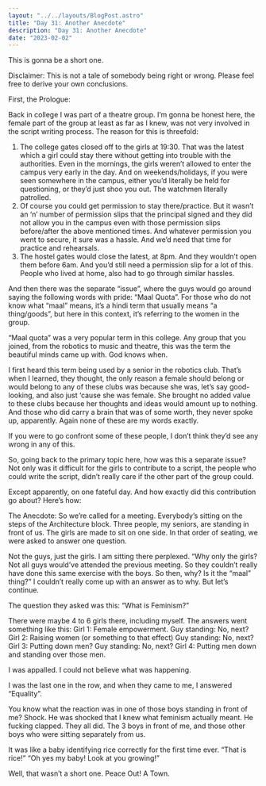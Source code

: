 ```yaml
---
layout: "../../layouts/BlogPost.astro"
title: "Day 31: Another Anecdote"
description: "Day 31: Another Anecdote"
date: "2023-02-02"
---
```


This is gonna be a short one.


Disclaimer: 
This is not a tale of somebody being right or wrong. Please feel free to derive your own conclusions. 




First, the Prologue:


Back in college I was part of a theatre group. I’m gonna be honest here, the female part of the group at least as far as I knew, was not very involved in the script writing process. The reason for this is threefold: 
1. The college gates closed off to the girls at 19:30. That was the latest which a girl could stay there without getting into trouble with the authorities. Even in the mornings, the girls weren’t allowed to enter the campus very early in the day. And on weekends/holidays, if you were seen somewhere in the campus, either you’d literally be held for questioning, or they’d just shoo you out. The watchmen literally patrolled. 
2. Of course you could get permission to stay there/practice. But it wasn’t an ‘n’ number of permission slips that the principal signed and they did not allow you in the campus even with those permission slips before/after the above mentioned times. And whatever permission you went to secure, it sure was a hassle. And we’d need that time for practice and rehearsals. 
3. The hostel gates would close the latest, at 8pm. And they wouldn’t open them before 6am. And you’d still need a permission slip for a lot of this. People who lived at home, also had to go through similar hassles.  


And then there was the separate “issue”, where the guys would go around saying the following words with pride: “Maal Quota”.
For those who do not know what “maal” means, it’s a hindi term that usually means “a thing/goods”, but here in this context, it’s referring to the women in the group.


“Maal quota” was a very popular term in this college. Any group that you joined, from the robotics to music and theatre, this was the term the beautiful minds came up with. God knows when. 


I first heard this term being used by a senior in the robotics club. That’s when I learned, they thought, the only reason a female should belong or would belong to any of these clubs was because she was, let’s say good-looking, and also just ‘cause she was female. She brought no added value to these clubs because her thoughts and ideas would amount up to nothing. And those who did carry a brain that was of some worth, they never spoke up, apparently. Again none of these are my words exactly. 


If you were to go confront some of these people, I don’t think they’d see any wrong in any of this.


So, going back to the primary topic here, how was this a separate issue? Not only was it difficult for the girls to contribute to a script, the people who could write the script, didn’t really care if the other part of the group could. 


Except apparently, on one fateful day. And how exactly did this contribution go about? Here’s how:


The Anecdote:
So we’re called for a meeting. Everybody’s sitting on the steps of the Architecture block. Three people, my seniors, are standing in front of us. The girls are made to sit on one side. In that order of seating, we were asked to answer one question. 


Not the guys, just the girls. I am sitting there perplexed. “Why only the girls? Not all guys would’ve attended the previous meeting. So they couldn’t really have done this same exercise with the boys. So then, why? Is it the “maal” thing?” I couldn’t really come up with an answer as to why. But let’s continue.


The question they asked was this: “What is Feminism?”


There were maybe 4 to 6 girls there, including myself.
The answers went something like this:
Girl 1: Female empowerment.
Guy standing: No, next?
Girl 2: Raising women (or something to that effect)
Guy standing: No, next?
Girl 3: Putting down men?
Guy standing: No, next?
Girl 4: Putting men down and standing over those men.


I was appalled. I could not believe what was happening. 


I was the last one in the row, and when they came to me, I answered “Equality”. 


You know what the reaction was in one of those boys standing in front of me? Shock. He was shocked that I knew what feminism actually meant. He fucking clapped. They all did. The 3 boys in front of me, and those other boys who were sitting separately from us.


It was like a baby identifying rice correctly for the first time ever. “That is rice!” “Oh yes my baby! Look at you growing!”






Well, that wasn’t a short one. Peace Out! A Town.
